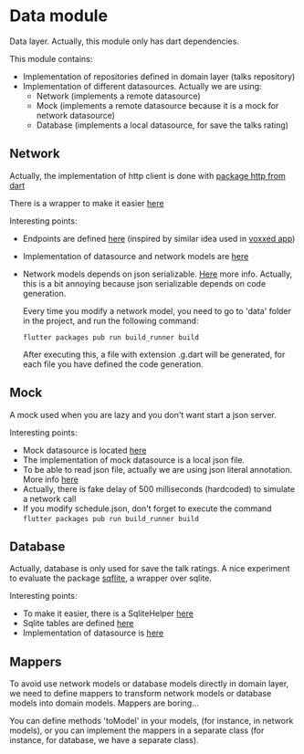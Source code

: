# Data module

Data layer.
Actually, this module only has dart dependencies.

This module contains:
- Implementation of repositories defined in domain layer (talks repository)
- Implementation of different datasources. Actually we are using:
    - Network (implements a remote datasource)
    - Mock (implements a remote datasource because it is a mock for network datasource)
    - Database (implements a local datasource, for save the talks rating)

## Network
Actually, the implementation of http client is done with [package http from dart](https://pub.dartlang.org/packages/http)

There is a wrapper to make it easier [here](lib/core/network)

Interesting points:
- Endpoints are defined [here](lib/talks/api) (inspired by similar idea used in [voxxed app](https://github.com/devoxx/voxxedapp/blob/master/lib/data/web_client.dart))
- Implementation of datasource and network models are [here](lib/talks/datasource/network)
- Network models depends on json serializable. [Here](https://flutter.io/docs/development/data-and-backend/json) more info.
  Actually, this is a bit annoying because json serializable depends on code generation.

  Every time you modify a network model, you need to go to 'data' folder in the project, and run the following command:
  ```
  flutter packages pub run build_runner build
  ```
  After executing this, a file with extension .g.dart will be generated, for each file you have defined the code generation.

## Mock
A mock used when you are lazy and you don't want start a json server.

Interesting points:
- Mock datasource is located [here](lib/talks/datasource/mock)
- The implementation of mock datasource is a local json file.
- To be able to read json file, actually we are using json literal annotation. More info [here](https://flutter-academy.com/work-with-json-in-flutter-part-2-json-serializable/)
- Actually, there is fake delay of 500 milliseconds (hardcoded) to simulate a network call
- If you modify schedule.json, don't forget to execute the command `flutter packages pub run build_runner build`

## Database
Actually, database is only used for save the talk ratings.
A nice experiment to evaluate the package [sqflite](https://pub.dartlang.org/packages/sqflite), a wrapper over sqlite.

Interesting points:
- To make it easier, there is a SqliteHelper [here](lib/core/database/sqlite_helper.dart)
- Sqlite tables are defined [here](lib/core/sqlite_tables.dart)
- Implementation of datasource is [here](lib/talks/datasource/database)

## Mappers
To avoid use network models or database models directly in domain layer, we need to define mappers to transform network models
or database models into domain models. Mappers are boring...

You can define methods 'toModel' in your models, (for instance, in network models), or you can
implement the mappers in a separate class (for instance, for database, we have a separate class).
